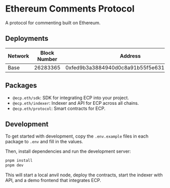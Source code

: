 # Ethereum Comments Protocol

A protocol for commenting built on Ethereum.

## Deployments

| Network | Block Number | Address |
|---------|--------------|---------|
| Base | 26283365 | 0xfed9b3a3884940d0c8a91b55f5e631b33a84f669 |

## Packages

- `@ecp.eth/sdk`: SDK for integrating ECP into your project.
- `@ecp.eth/indexer`: Indexer and API for ECP across all chains.
- `@ecp.eth/protocol`: Smart contracts for ECP.

## Development

To get started with development, copy the `.env.example` files in each package to `.env` and fill in the values.

Then, install dependencies and run the development server:

```bash
pnpm install
pnpm dev
```

This will start a local anvil node, deploy the contracts, start the indexer with API, and a demo frontend that integrates ECP.